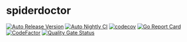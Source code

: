 # spiderdoctor
[![Auto Release Version](https://github.com/spidernet-io/spiderdoctor/actions/workflows/auto-release.yaml/badge.svg)](https://github.com/spidernet-io/spiderdoctor/actions/workflows/auto-release.yaml)
[![Auto Nightly CI](https://github.com/spidernet-io/spiderdoctor/actions/workflows/auto-nightly-ci.yaml/badge.svg)](https://github.com/spidernet-io/spiderdoctor/actions/workflows/auto-nightly-ci.yaml)
[![codecov](https://codecov.io/gh/spidernet-io/spiderdoctor/branch/main/graph/badge.svg?token=rLmsuiBLM2)](https://codecov.io/gh/spidernet-io/spiderdoctor)
[![Go Report Card](https://goreportcard.com/badge/github.com/spidernet-io/spiderdoctor)](https://goreportcard.com/report/github.com/spidernet-io/spiderdoctor)
[![CodeFactor](https://www.codefactor.io/repository/github/spidernet-io/spiderdoctor/badge)](https://www.codefactor.io/repository/github/spidernet-io/spiderdoctor)
[![Quality Gate Status](https://sonarcloud.io/api/project_badges/measure?project=spidernet-io_spiderdoctor&metric=alert_status)](https://sonarcloud.io/summary/new_code?id=spidernet-io_spiderdoctor)

